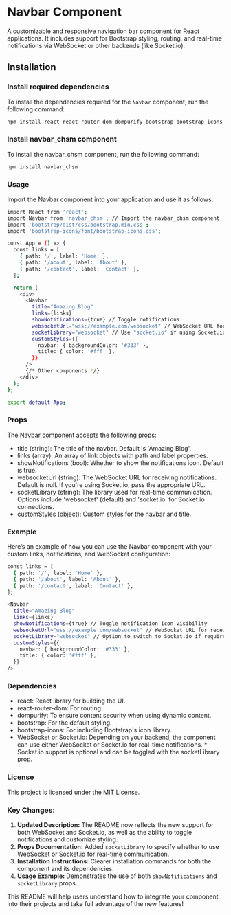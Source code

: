 # Navbar Component

A customizable and responsive navigation bar component for React applications. It includes support for Bootstrap styling, routing, and real-time notifications via WebSocket or other backends (like Socket.io).

## Installation

### Install required dependencies

To install the dependencies required for the `Navbar` component, run the following command:

```sh
npm install react react-router-dom dompurify bootstrap bootstrap-icons
```

### Install navbar_chsm component

To install the navbar_chsm component, run the following command:
```sh
npm install navbar_chsm
```

### Usage

Import the Navbar component into your application and use it as follows:
```sh
import React from 'react';
import Navbar from 'navbar_chsm'; // Import the navbar_chsm component
import 'bootstrap/dist/css/bootstrap.min.css';
import 'bootstrap-icons/font/bootstrap-icons.css';

const App = () => {
  const links = [
    { path: '/', label: 'Home' },
    { path: '/about', label: 'About' },
    { path: '/contact', label: 'Contact' },
  ];

  return (
    <div>
      <Navbar
        title="Amazing Blog"
        links={links}
        showNotifications={true} // Toggle notifications
        websocketUrl="wss://example.com/websocket" // WebSocket URL for notifications
        socketLibrary="websocket" // Use "socket.io" if using Socket.io instead of WebSocket
        customStyles={{
          navbar: { backgroundColor: '#333' },
          title: { color: '#fff' },
        }}
      />
      {/* Other components */}
    </div>
  );
};

export default App;
```

### Props
The Navbar component accepts the following props:

* title (string): The title of the navbar. Default is 'Amazing Blog'.
* links (array): An array of link objects with path and label properties.
* showNotifications (bool): Whether to show the notifications icon. Default is true.
* websocketUrl (string): The WebSocket URL for receiving notifications. Default is null. If you're using Socket.io, pass the appropriate URL.
* socketLibrary (string): The library used for real-time communication. Options include 'websocket' (default) and 'socket.io' for Socket.io connections.
* customStyles (object): Custom styles for the navbar and title.


### Example
Here’s an example of how you can use the Navbar component with your custom links, notifications, and WebSocket configuration:
```sh
const links = [
  { path: '/', label: 'Home' },
  { path: '/about', label: 'About' },
  { path: '/contact', label: 'Contact' },
];

<Navbar
  title="Amazing Blog"
  links={links}
  showNotifications={true} // Toggle notification icon visibility
  websocketUrl="wss://example.com/websocket" // WebSocket URL for receiving notifications
  socketLibrary="websocket" // Option to switch to Socket.io if required
  customStyles={{
    navbar: { backgroundColor: '#333' },
    title: { color: '#fff' },
  }}
/>
```

### Dependencies
* react: React library for building the UI.
* react-router-dom: For routing.
* dompurify: To ensure content security when using dynamic content.
* bootstrap: For the default styling.
* bootstrap-icons: For including Bootstrap's icon library.
* WebSocket or Socket.io: Depending on your backend, the component can use either WebSocket or Socket.io for real-time notifications. * Socket.io support is optional and can be toggled with the socketLibrary prop.

### License
This project is licensed under the MIT License.


### Key Changes:
1. **Updated Description:** The README now reflects the new support for both WebSocket and Socket.io, as well as the ability to toggle notifications and customize styling.
2. **Props Documentation:** Added `socketLibrary` to specify whether to use WebSocket or Socket.io for real-time communication.
3. **Installation Instructions:** Clearer installation commands for both the component and its dependencies.
4. **Usage Example:** Demonstrates the use of both `showNotifications` and `socketLibrary` props.

This README will help users understand how to integrate your component into their projects and take full advantage of the new features!
